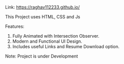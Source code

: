 Link: https://raghav112233.github.io/

This Project uses HTML, CSS and Js

Features:
1. Fully Animated with Intersection Observer.
2. Modern and Functional UI Design.
3. Includes useful Links and Resume Download option.

Note: Project is under Development
